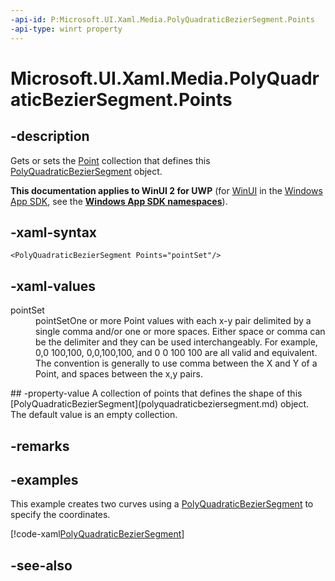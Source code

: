 ```yaml
---
-api-id: P:Microsoft.UI.Xaml.Media.PolyQuadraticBezierSegment.Points
-api-type: winrt property
---
```


<!-- Property syntax
public Windows.UI.Xaml.Media.PointCollection Points { get;  set; }
-->

# Microsoft.UI.Xaml.Media.PolyQuadraticBezierSegment.Points

## -description
Gets or sets the [Point](/uwp/api/windows.foundation.point) collection that defines this [PolyQuadraticBezierSegment](polyquadraticbeziersegment.md) object.

**This documentation applies to WinUI 2 for UWP** (for [WinUI](/windows/apps/winui/winui3/) in the [Windows App SDK](/windows/apps/windows-app-sdk/), see the **[Windows App SDK namespaces](/windows/windows-app-sdk/api/winrt/)**).

## -xaml-syntax
```xaml
<PolyQuadraticBezierSegment Points="pointSet"/>
```


## -xaml-values
<dl><dt>pointSet</dt><dd>pointSetOne or more Point values with each x-y pair delimited by a single comma and/or one or more spaces. Either space or comma can be the delimiter and they can be used interchangeably. For example, 0,0 100,100, 0,0,100,100, and 0 0 100 100 are all valid and equivalent. The convention is generally to use comma between the X and Y of a Point, and spaces between the x,y pairs.</dd>
</dl>
## -property-value
A collection of points that defines the shape of this [PolyQuadraticBezierSegment](polyquadraticbeziersegment.md) object. The default value is an empty collection.

## -remarks

## -examples
This example creates two curves using a [PolyQuadraticBezierSegment](polyquadraticbeziersegment.md) to specify the coordinates.



[!code-xaml[PolyQuadraticBezierSegment](../microsoft.ui.xaml/code/geometries_snip/csharp/PolyQuadraticBezierSegment.xaml#SnippetPolyQuadraticBezierSegment)]

## -see-also
